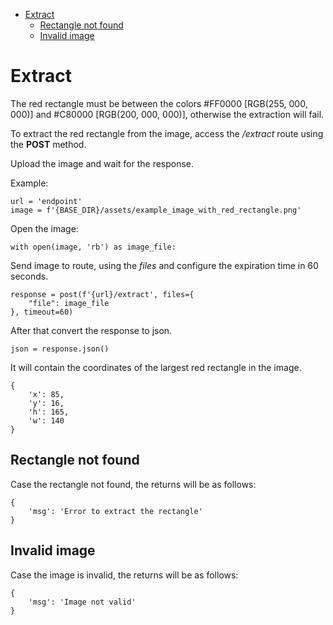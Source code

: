 - [Extract](#extract)
  - [Rectangle not found](#rectangle-not-found)
  - [Invalid image](#invalid-image)


# Extract

The red rectangle must be between the colors #FF0000 [RGB(255, 000, 000)] and #C80000 [RGB(200, 000, 000)], otherwise the extraction will fail.

To extract the red rectangle from the image, access the */extract* route using the **POST** method.

Upload the image and wait for the response.

Example:

    url = 'endpoint'
    image = f'{BASE_DIR}/assets/example_image_with_red_rectangle.png'

Open the image:

    with open(image, 'rb') as image_file:

Send image to route, using the *files* and configure the expiration time in 60 seconds.

    response = post(f'{url}/extract', files={
        "file": image_file
    }, timeout=60)

After that convert the response to json.

    json = response.json()

It will contain the coordinates of the largest red rectangle in the image.

    {
        'x': 85, 
        'y': 16, 
        'h': 165,
        'w': 140
    }

## Rectangle not found

Case the rectangle not found, the returns will be as follows:

    {
        'msg': 'Error to extract the rectangle'
    }

## Invalid image

Case the image is invalid, the returns will be as follows:

    {
        'msg': 'Image not valid'
    }
